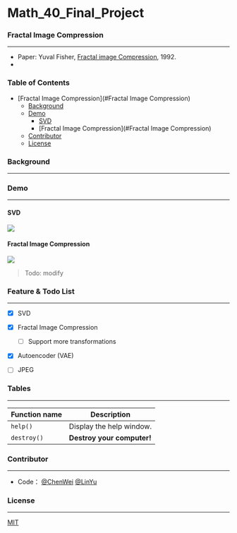 # Math_40_Final_Project


### Fractal Image Compression
------
- Paper: Yuval Fisher, [Fractal image Compression](https://moodle2.brandeis.edu/pluginfile.php/2743626/mod_folder/content/0/1992_Fisher.pdf?attredirects=0), 1992.
- 

### Table of Contents
- [Fractal Image Compression](#Fractal Image Compression)
  - [Background](#Background)
  - [Demo](#Demo)
    - [SVD](#SVD)
	- [Fractal Image Compression](#Fractal Image Compression)
  - [Contributor](#Contributor)
  - [License](#License)

### Background
------


### Demo
------
#### SVD
![](https://pandao.github.io/editor.md/images/logos/editormd-logo-180x180.png)
#### Fractal Image Compression

![](https://pandao.github.io/editor.md/images/logos/editormd-logo-180x180.png)


> Todo: modify

### Feature & Todo List
------
- [x] SVD
- [x] Fractal Image Compression
    - [ ] Support more transformations
- [x] Autoencoder (VAE)
- [ ] JPEG
                

                    
### Tables
------

| Function name | Description                    |
| ------------- | ------------------------------ |
| `help()`      | Display the help window.       |
| `destroy()`   | **Destroy your computer!**     |



### Contributor
------

- Code：   [@ChenWei](https://github.com/MRSA-J)  [@LinYu](https://github.com/linyu26)


### License
------

[MIT](LICENSE)


